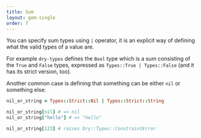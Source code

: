 ```yaml
---
title: Sum
layout: gem-single
order: 7
---
```


You can specify sum types using `|` operator, it is an explicit way of defining what the valid types of a value are.

For example `dry-types` defines the `Bool` type which is a sum consisting of the `True` and `False` types, expressed as `Types::True | Types::False` (and it has its strict version, too).

Another common case is defining that something can be either `nil` or something else:

``` ruby
nil_or_string = Types::Strict::Nil | Types::Strict::String

nil_or_string[nil] # => nil
nil_or_string["hello"] # => "hello"

nil_or_string[123] # raises Dry::Types::ConstraintError
```
